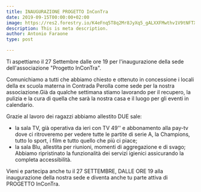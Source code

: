 ```yaml
---
title: INAUGURAZIONE PROGETTO InConTra
date: 2019-09-15T00:00:00+02:00
image: https://res2.forestry.io/K4eFnq5T8q2Mr8JyXq5_gALXXFMwthv1V9tNFTXnF6U/fit/512/512/sm/0/aHR0cHM6Ly9hcHAu/Zm9yZXN0cnkuaW8v/cmFpbHMvYWN0aXZl/X3N0b3JhZ2UvYmxv/YnMvZXlKZmNtRnBi/SE1pT25zaWJXVnpj/MkZuWlNJNklrSkJh/SEJDVURGVk1GRkZQ/U0lzSW1WNGNDSTZi/blZzYkN3aWNIVnlJ/am9pWW14dllsOXBa/Q0o5ZlE9PS0tNTY3/Nzk4MDIzYzNlYzI2/MzY0NjZkMzc3OTEz/MzAyNDk3MzcwZGFh/MS9PcGVuaW5nJTIw/U29vbiUyMEJhbm5l/ciUyMDIuanBn
description: This is meta description.
author: Antonio Faraone
type: post

---
```

Ti aspettiamo il 27 Settembre dalle ore 19 per l'inaugurazione della sede dell'associazione "Progetto InConTra".

Comunichiamo a tutti che abbiamo chiesto e ottenuto in concessione i locali della ex scuola materna in Contrada Perolla come sede per la nostra associazione.Già da qualche settimana stiamo lavorando per il recupero, la pulizia e la cura di quella che sarà la nostra casa e il luogo per gli eventi in calendario.

Grazie al lavoro dei ragazzi abbiamo allestito DUE sale:

* la sala TV, già operativa da ieri con TV 49'' e abbonamento alla pay-tv dove ci ritroveremo per vedere tutte le partite di serie A, la Champions, tutto lo sport, i film e tutto quello che più ci piace;
* la sala Blu, allestita per riunioni, momenti di aggregazione e di svago; Abbiamo ripristinato la funzionalità dei servizi igienici assicurando la completa accessibilità.

Vieni e partecipa anche tu il 27 SETTEMBRE, DALLE ORE 19 alla inaugurazione della nostra sede e diventa anche tu parte attiva di PROGETTO InConTra.